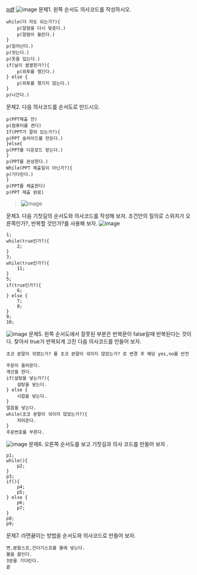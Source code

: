 [pdf](./pdf/JAVA240812simple254.pdf)
![image](./images/image14.png)
문제1. 왼쪽 순서도 의사코드를 작성하시오.
```
while(더 자도 되는가?){
    p(알람을 다시 맞춘다.)
    p(알람이 울린다.)
}
p(일어난다.)
p(씻는다.)
p(옷을 입는다.)
if(날이 쌀쌀한가?){
    p(외투를 챙긴다.)
} else {
    p(외투를 챙기지 않는다.)
}
p(나간다.)

```
문제2. 다음 의사코드를 순서도로 만드시오.
```
p(PPT제출 전)
p(컴퓨터를 켠다)
If(PPT가 깔려 있는가?){
p(PPT 슬라이드를 만든다.)
}else{
p(PPT를 다운로드 받는다.)
}
p(PPT를 완성한다.)
While(PPT 제출일이 아닌가?){
p(기다린다.)
}
p(PPT를 제출한다)
p(PPT 제출 완료)
```
> ![image](./images/image16.png)


문제3. 다음 기찻길의 순서도와 의사코드를 작성해 보자. 
조건안의 질의로 스위치가 오른쪽인가?, 반복할 것인가?를 사용해 보자.
![image](./images/image15.png)
```
1;
while(true인가?){
    2;
}
3;
while(true인가?){
    11;
}
5;
if(true인가?){
    6;
} else {
    7;
    8;
}
9;
10;
```
![image](./images/image17.png)
문제5. 왼쪽 순서도에서 잘못된 부분은 반복문이 false일때 반복된다는 것이다. 찾아서
true가 반복되게 고친 다음 의사코드를 만들어 보자.
```
초코 분말이 섞였는가? 를 초코 분말이 섞이지 않았는가? 로 변경 후 해당 yes,no를 반전
```
```
주문이 들어온다.
계산을 한다.
if(설탕을 넣는가?){
    설탕을 넣는다.
} else {
    시럽을 넣는다.
}
얼음을 넣는다.
while(초코 분말이 섞이지 않았는가?){
    저어준다.
}
주문번호를 부른다.
```
![image](./images/image18.png)
문제6. 오른쪽 순서도를 보고 기찻길과 의사 코드를 만들어 보자 .
```
p1;
while(){
    p2;
}
p3;
if(){
    p4;
    p5;
} else {
    p6;
    p7;
}
p8;
p9;
```
문제7. 라면끓이는 방법을 순서도와 의사코드로 만들어 보자.
```
면,분말스프,건더기스프를 물에 넣는다.
물을 끓인다.
3분을 기다린다.
끝
```
